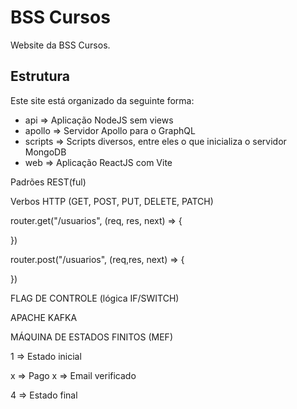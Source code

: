 # BSS Cursos

Website da BSS Cursos.

## Estrutura

Este site está organizado da seguinte forma:

- api => Aplicação NodeJS sem views
- apollo => Servidor Apollo para o GraphQL
- scripts => Scripts diversos, entre eles o que inicializa o servidor MongoDB
- web => Aplicação ReactJS com Vite


Padrões REST(ful)

Verbos HTTP (GET, POST, PUT, DELETE, PATCH)

router.get("/usuarios", (req, res, next) => {

})
 
router.post("/usuarios", (req,res, next) => {

})

FLAG DE CONTROLE (lógica IF/SWITCH)

APACHE KAFKA

MÁQUINA DE ESTADOS FINITOS (MEF)

1 => Estado inicial

x => Pago
x => Email verificado

4 => Estado final


